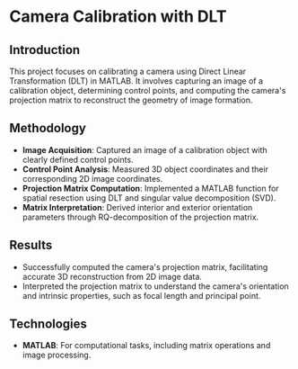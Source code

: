 # Camera Calibration with DLT

## Introduction
This project focuses on calibrating a camera using Direct Linear Transformation (DLT) in MATLAB. It involves capturing an image of a calibration object, determining control points, and computing the camera's projection matrix to reconstruct the geometry of image formation.

## Methodology
- **Image Acquisition**: Captured an image of a calibration object with clearly defined control points.
- **Control Point Analysis**: Measured 3D object coordinates and their corresponding 2D image coordinates.
- **Projection Matrix Computation**: Implemented a MATLAB function for spatial resection using DLT and singular value decomposition (SVD).
- **Matrix Interpretation**: Derived interior and exterior orientation parameters through RQ-decomposition of the projection matrix.

## Results
- Successfully computed the camera's projection matrix, facilitating accurate 3D reconstruction from 2D image data.
- Interpreted the projection matrix to understand the camera's orientation and intrinsic properties, such as focal length and principal point.

## Technologies
- **MATLAB**: For computational tasks, including matrix operations and image processing.
